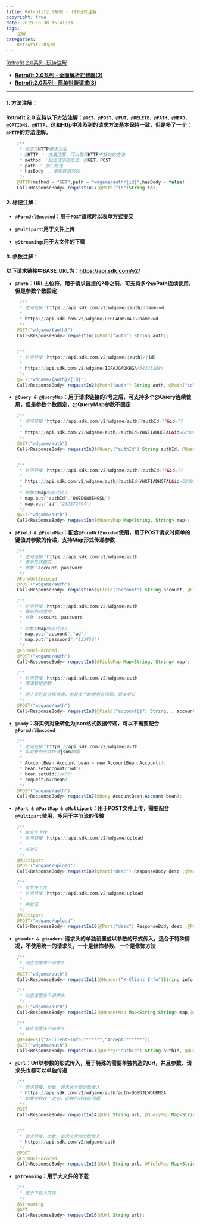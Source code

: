 ```yaml
---
title: Retrofit2.0系列 - (1)玩转注解
copyright: true
date: 2019-10-30 15:41:23
tags:
	注解
categories:
	Retrofit2.0系列
---
```


[Retrofit 2.0系列-玩转注解](https://www.syncxiao.com/2019/10/30/Retrofit2.0%E7%B3%BB%E5%88%97%20-%20%E7%8E%A9%E8%BD%AC%E6%B3%A8%E8%A7%A3(1)/)


- **[Retrofit 2.0系列 - 全面解析拦截器(2)](https://www.syncxiao.com/2019/10/30/Retrofit2-0%E7%B3%BB%E5%88%97%20-%20%E5%85%A8%E9%9D%A2%E8%A7%A3%E6%9E%90%E6%8B%A6%E6%88%AA%E5%99%A8(2)/)**
- **[Retrofit2.0系列 - 简单封装请求(3)](https://www.syncxiao.com/2019/10/30/Retrofit2-0%E7%B3%BB%E5%88%97-%E7%AE%80%E5%8D%95%E5%B0%81%E8%A3%85%E8%AF%B7%E6%B1%82(3)/)**

---


#### 1. 方法注解：
**Retrofit 2.0 支持以下方法注解：`@GET、@POST、@PUT、@DELETE、@PATH、@HEAD、@OPTIONS、@HTTP`，这和Http中涉及到的请求方法基本保持一致，但是多了一个：`@HTTP`的方法注解。**
```java
	/**
	 * 自定义HTTP请求方法
     * @HTTP ： 方法注解，可以替代HTTP中其他的方法
     * method ：指定请求的方法，如GET、POST
     * path ： 接口路径
     * hasBody ： 是否有请求体
     */
    @HTTP(method = "GET",path = "wdgame/auth/{id}",hasBody = false)
    Call<ResponseBody> requestIn17(@Path("id")String id);
```

<!-- more -->

#### 2. 标记注解：
- **`@FormUrlEncoded`：用于`POST`请求时以表单方式提交**

- **`@Multipart`:用于文件上传**
 
- **`@Streaming`:用于大文件的下载**

#### 3. 参数注解：
 **以下请求链接中BASE_URL为：https://api.sdk.com/v2/**

 - **`@Path`：URL占位符，用于请求链接的?号之前，可支持多个@Path连续使用，但是参数个数固定**
```java
	 /**
     * 访问链接：https://api.sdk.com/v2/wdgame/{auth}?name=wd
     * 
     * https://api.sdk.com/v2/wdgame/UEGLAUWGJAJG?name=wd
     */
    @GET("wdgame/{auth}")
    Call<ResponseBody> requestIn1(@Path("auth") String auth);
    

	/**
     * 访问链接：https://api.sdk.com/v2/wdgame/{auth}/{id}
     * 
     * https://api.sdk.com/v2/wdgame/IDFAJGADKHGA/642232884
     */
    @GET("wdgame/{auth}/{id}")
    Call<ResponseBody> requestIn2(@Path("auth") String auth, @Path("id") String id);
```

- **`@Query & @QueryMap`：用于请求链接的?号之后，可支持多个@Query连续使用，但是参数个数固定，@QueryMap参数不固定**
```java
	/**
     * 访问链接：https://api.sdk.com/v2/wdgame/auth/?authId=??&id=??
     * 
     * https://api.sdk.com/v2/wdgame/auth/?authId=YWKFIADHGFAL&id=623042744
     */
    @GET("wdgame/auth")
    Call<ResponseBody> requestIn3(@Query("authId") String authId, @Query("id") String id);


    /**
     * 访问链接：https://api.sdk.com/v2/wdgame/auth/?authId=??&id=??
     * 
     * https://api.sdk.com/v2/wdgame/auth/?authId=YWKFIADHGFAL&id=623042744
     * 
     * 参数以Map的形式传入
     * map.put("authId","QWEDOWUEHGSL")
     * map.put("id","232372794")
     */
    @GET("wdgame/auth")
    Call<ResponseBody> requestIn4(@QueryMap Map<String, String> map);
```

- **`@Field & @FieldMap`：配合`@FormUrlEncoded`使用，用于POST请求时简单的键值对参数的传递，支持Map形式传递参数**
```java
	/**
     * 访问链接：https://api.sdk.com/v2/wdgame/auth
     * 表单形式提交
     * 参数：account、password
     */
    @FormUrlEncoded
    @POST("wdgame/auth")
    Call<ResponseBody> requestIn5(@Field("account") String account, @Field("password") String password);

    /**
     * 访问链接：https://api.sdk.com/v2/wdgame/auth
     * 表单形式提交
     * 参数：account、password
     * 
     * 参数以Map的形式传入
     * map.put("account","wd")
     * map.put("password","123456")
     */
    @FormUrlEncoded
    @POST("wdgame/auth")
    Call<ResponseBody> requestIn6(@FieldMap Map<String, String> map);

	/**
     * 访问链接：https://api.sdk.com/v2/wdgame/auth
     * 传递数组参数
     *
     * 网上说可以这样传递，但是多个数组会有问题，暂未考证
     */
    @POST("wdgame/auth")
    Call<ResponseBody> requestIn8(@Field("account[]") String... account);
```

- **`@Body`：将实例对象转化为json格式数据传递，可以不需要配合`@FormUrlEncoded`**
```java
	/**
     * 访问链接：https://api.sdk.com/v2/wdgame/auth
     * 以对象的形式传递json数据
     *
     * AccountBean.Account bean = new AccountBean.Account();
     * bean.setAccount("wd");
     * bean.setUid(1246);
     * requestIn7(bean)
     */
    @POST("wdgame/auth")
    Call<ResponseBody> requestIn7(@Body AccountBean.Account bean);
```

- **`@Part & @PartMap & @Multipart`：用于POST文件上传，需要配合`@Multipart`使用，多用于字节流的传输**
```java
	/**
     * 单文件上传
     * 访问链接：https://api.sdk.com/v2/wdgame/upload
     *
     * 未验证
     */
    @Multipart
    @POST("wdgame/upload")
    Call<ResponseBody> requestIn9(@Part("desc") ResponseBody desc ,@Part MultipartBody.Part file);

    /**
     * 多文件上传
     * 访问链接：https://api.sdk.com/v2/wdgame/upload
     *
     * 未验证
     */
    @Multipart
    @POST("wdgame/upload")
    Call<ResponseBody> requestIn10(@Part("desc") ResponseBody desc ,@PartMap Map<String,ResponseBody> files);
```

-  **`@Header & @Headers`:请求头的单独设置或以参数的形式传入，适合于特殊情况，不使用统一的请求头，一个是修饰参数、一个是修饰方法**
```java
	/**
     * 动态设置单个请求头
     */
    @GET("wdgame/auth")
    Call<ResponseBody> requestIn11(@Header("X-Client-Info")String info,@Query("authId") String authId, @Query("id") String id);

    /**
     * 动态设置多个请求头
     */
    @GET("wdgame/auth")
    Call<ResponseBody> requestIn12(@HeaderMap Map<String,String> map,@Query("authId") String authId, @Query("id") String id);

    /**
     * 静态设置多个请求头
     */
    @Headers({"X-Client-Info:******","Accept:******"})
    @GET("wdgame/auth")
    Call<ResponseBody> requestIn13(@Query("authId") String authId, @Query("id") String id);
```

- **`@Url`：Url以参数的形式传入，用于特殊的需要单独构造的Url，并且参数、请求头也都可以单独传递**
```java
	/**
     * 请求链接、参数、请求头全部分散传入
     * https://api.sdk.com/v2/wdgame/auth?auth=DGSDJLWOURNGA
     * 如果参数在？之前，此种形式存在问题
     */
    @GET
    Call<ResponseBody> requestIn14(@Url String url, @QueryMap Map<String, Object> paramMap, @HeaderMap Map<String, Object> headsMap);


    /**
     * 请求链接、参数、请求头全部分散传入
     * https://api.sdk.com/v2/wdgame/auth
     */
    @POST
    @FormUrlEncoded
    Call<ResponseBody> requestIn15(@Url String url, @FieldMap Map<String, Object> paramMap, @HeaderMap Map<String, Object> headsMap);
```


- **`@Streaming`：用于大文件的下载**
```java
	/**
     * 用于下载大文件
     */
    @Streaming
    @GET
    Call<ResponseBody> requestIn16(@Url String url);
```





